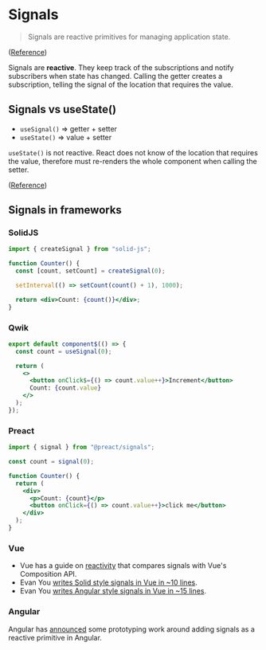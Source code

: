 # Signals

> Signals are reactive primitives for managing application state.

([Reference](https://preactjs.com/guide/v10/signals/))

Signals are **reactive**. They keep track of the subscriptions and notify subscribers when state has changed. Calling the getter creates a subscription, telling the signal of the location that requires the value.

## Signals vs useState()

- `useSignal()` => getter + setter
- `useState()` => value + setter

`useState()` is not reactive. React does not know of the location that requires the value, therefore must re-renders the whole component when calling the setter.

([Reference](https://www.builder.io/blog/usesignal-is-the-future-of-web-frameworks))

## Signals in frameworks

### SolidJS

```jsx
import { createSignal } from "solid-js";

function Counter() {
  const [count, setCount] = createSignal(0);

  setInterval(() => setCount(count() + 1), 1000);

  return <div>Count: {count()}</div>;
}
```

### Qwik

```jsx
export default component$(() => {
  const count = useSignal(0);

  return (
    <>
      <button onClick$={() => count.value++}>Increment</button>
      Count: {count.value}
    </>
  );
});
```

### Preact

```jsx
import { signal } from "@preact/signals";

const count = signal(0);

function Counter() {
  return (
    <div>
      <p>Count: {count}</p>
      <button onClick={() => count.value++}>click me</button>
    </div>
  );
}
```

### Vue

- Vue has a guide on [reactivity](https://vuejs.org/guide/extras/reactivity-in-depth.html#connection-to-signals) that compares signals with Vue's Composition API.
- Evan You [writes Solid style signals in Vue in ~10 lines](https://twitter.com/youyuxi/status/1618181618069573633).
- Evan You [writes Angular style signals in Vue in ~15 lines](https://twitter.com/youyuxi/status/1628214809631293440).

### Angular
 
Angular has [announced](https://github.com/angular/angular/discussions/49090) some prototyping work around adding signals as a reactive primitive in Angular.
